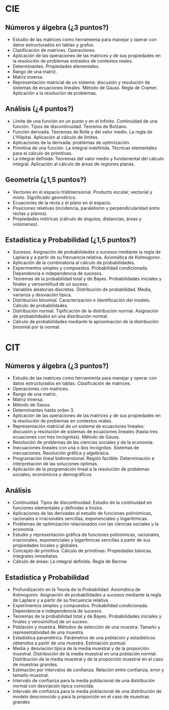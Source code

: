 # CIE

## Números y álgebra (¿3 puntos?)

- Estudio de las matrices como herramienta para manejar y operar con datos estructurados en tablas y grafos.
- Clasificación de matrices. Operaciones.
- Aplicación de las operaciones de las matrices y de sus propiedades en la resolución de problemas extraídos de contextos reales.
- Determinantes. Propiedades elementales.
- Rango de una matriz.
- Matriz inversa.
- Representación matricial de un sistema: discusión y resolución de sistemas de ecuaciones lineales. Método de Gauss. Regla de Cramer. Aplicación a la resolución de problemas.


## Análisis (¿4 puntos?)

- Límite de una función en un punto y en el infinito. Continuidad de una función. Tipos de discontinuidad. Teorema de Bolzano.
- Función derivada. Teoremas de Rolle y del valor medio. La regla de L’Hôpital. Aplicación al cálculo de límites.
- Aplicaciones de la derivada: problemas de optimización.
- Primitiva de una función. La integral indefinida. Técnicas elementales para el cálculo de primitivas.
- La integral definida. Teoremas del valor medio y fundamental del cálculo integral. Aplicación al cálculo de áreas de regiones planas.

## Geometría (¿1,5 puntos?)

- Vectores en el espacio tridimensional. Producto escalar, vectorial y mixto. Significado geométrico.
- Ecuaciones de la recta y el plano en el espacio.
- Posiciones relativas (incidencia, paralelismo y perpendicularidad entre rectas y planos).
- Propiedades métricas (cálculo de ángulos, distancias, áreas y volúmenes).

## Estadística y Probabilidad (¿1,5 puntos?)

- Sucesos. Asignación de probabilidades a sucesos mediante la regla de Laplace y a partir de su frecuencia relativa. Axiomática de Kolmogorov.
- Aplicación de la combinatoria al cálculo de probabilidades.
- Experimentos simples y compuestos. Probabilidad condicionada. Dependencia e independencia de sucesos.
- Teoremas de la probabilidad total y de Bayes. Probabilidades iniciales y finales y verosimilitud de un suceso.
- Variables aleatorias discretas. Distribución de probabilidad. Media, varianza y desviación típica.
- Distribución binomial. Caracterización e identificación del modelo. Cálculo de probabilidades.
- Distribución normal. Tipificación de la distribución normal. Asignación de probabilidades en una distribución normal.
- Cálculo de probabilidades mediante la aproximación de la distribución binomial por la normal.


# CIT

## Números y álgebra (¿3 puntos?)

- Estudio de las matrices como herramienta para manejar y operar con datos estructurados en tablas. Clasificación de matrices.
- Operaciones con matrices.
- Rango de una matriz.
- Matriz inversa.
- Método de Gauss.
- Determinantes hasta orden 3.
- Aplicación de las operaciones de las matrices y de sus propiedades en la resolución de problemas en contextos reales.
- Representación matricial de un sistema de ecuaciones lineales: discusión y resolución de sistemas de ecuaciones lineales (hasta tres ecuaciones con tres incógnitas). Método de Gauss.
- Resolución de problemas de las ciencias sociales y de la economía.
- Inecuaciones lineales con una o dos incógnitas. Sistemas de inecuaciones. Resolución gráfica y algebraica.
- Programación lineal bidimensional. Región factible. Determinación e interpretación de las soluciones óptimas.
- Aplicación de la programación lineal a la resolución de problemas sociales, económicos y demográficos

## Análisis

- Continuidad. Tipos de discontinuidad. Estudio de la continuidad en funciones elementales y definidas a trozos.
- Aplicaciones de las derivadas al estudio de funciones polinómicas, racionales e irracionales sencillas, exponenciales
y logarítimicas.
- Problemas de optimización relacionados con las ciencias sociales y la economía.
- Estudio y representación gráfica de funciones polinómicas, racionales, irracionales, exponenciales y logarítmicas sencillas a partir de sus propiedades locales y globales.
- Concepto de primitiva. Cálculo de primitivas: Propiedades básicas. Integrales inmediatas.
- Cálculo de áreas: La integral definida. Regla de Barrow


## Estadística y Probabilidad

- Profundización en la Teoría de la Probabilidad. Axiomática de Kolmogorov. Asignación de probabilidades a sucesos mediante la regla de Laplace y a partir de su frecuencia relativa.
- Experimentos simples y compuestos. Probabilidad condicionada. Dependencia e independencia de sucesos.
- Teoremas de la probabilidad total y de Bayes. Probabilidades iniciales y finales y verosimilitud de un suceso.
- Población y muestra. Métodos de selección de una muestra. Tamaño y representatividad de una muestra.
- Estadística paramétrica. Parámetros de una población y estadísticos obtenidos a partir de una muestra. Estimación puntual.
- Media y desviación típica de la media muestral y de la proporción muestral. Distribución de la media muestral en una población normal. Distribución de la media muestral y de la proporción muestral en el caso de muestras grandes.
- Estimación por intervalos de confianza. Relación entre confianza, error y tamaño muestral.
- Intervalo de confianza para la media poblacional de una distribución normal con desviación típica conocida.
- Intervalo de confianza para la media poblacional de una distribución de modelo desconocido y para la proporción en el caso de muestras grandes

